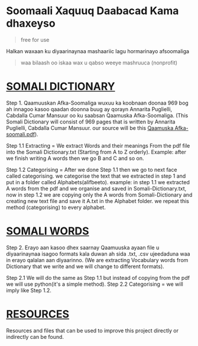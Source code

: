 # Soomaali Xaquuq Daabacad Kama dhaxeyso

> free for use

Halkan waxaan ku diyaarinaynaa mashaariic lagu hormarinayo afsoomaliga
> waa bilaash oo iskaa wax u qabso weeye mashruuca (nonprofit)

# [SOMALI DICTIONARY](https://github.com/yahyaqowle/Afsoomali/tree/main/Somali-Dictionary)
Step 1. Qaamuuskan Afka-Soomaliga wuxuu ka koobnaan doonaa 969 bog ah innagoo kasoo qaadan doonna buug ay qorayn Annarita Puglielli, Cabdalla Cumar Mansuur oo ku saabsan Qaamuska Afka-Soomaliga. (This Somali Dictionary will consist of 969 pages that is written by Annarita Puglielli, Cabdalla Cumar Mansuur. our source will be this [Qaamuska Afka-soomali.pdf](https://github.com/yahyaqowle/Afsoomali/blob/main/Source/Qaamuska%20Afka-soomali.pdf)).

Step 1.1 Extracting = We extract Words and their meanings From the pdf file into the Somali Dictionary.txt (Starting from A to Z orderly). Example: after we finish writing A words then we go B and C and so on.

Step 1.2 Categorising = After we done Step 1.1 then we go to next face called categorising. we categorise the text that we extracted in step 1 and put in a folder called Alphabets(alifbeeto). example: in step 1.1 we extracted A words from the pdf and we organise and saved in Somali-Dictionary.txt, now in step 1.2 we are copying only the A words from Somali-Dictionary and creating new text file and save it A.txt in the Alphabet folder. we repeat this method
(categorising) to every alphabet.

# [SOMALI WORDS](https://github.com/yahyaqowle/Afsoomali/tree/main/Somali-words)

Step 2. Erayo aan kasoo dhex saarnay Qaamuuska ayaan file u diyaarinaynaa isagoo formats kala duwan ah sida .txt, .csv ujeedaduna waa in erayo qalalan aan diyaarinno.
(We are extracting Vocabulary words from Dictionary that we write and we will change to different formats).

Step 2.1 We will do the same as Step 1.1 but instead of copying from the pdf we will use python(it's a simple method).
Step 2.2 Categorising = we will imply like Step 1.2.

# [RESOURCES](https://github.com/yahyaqowle/Afsoomali/tree/main/Resources)

Resources and files that can be used to improve this project directly or indirectly can be found.
